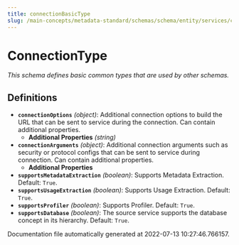 ```yaml
---
title: connectionBasicType
slug: /main-concepts/metadata-standard/schemas/schema/entity/services/connections
---
```


# ConnectionType

*This schema defines basic common types that are used by other schemas.*

## Definitions

- **`connectionOptions`** *(object)*: Additional connection options to build the URL that can be sent to service during the connection. Can contain additional properties.
  - **Additional Properties** *(string)*
- **`connectionArguments`** *(object)*: Additional connection arguments such as security or protocol configs that can be sent to service during connection. Can contain additional properties.
  - **Additional Properties**
- **`supportsMetadataExtraction`** *(boolean)*: Supports Metadata Extraction. Default: `True`.
- **`supportsUsageExtraction`** *(boolean)*: Supports Usage Extraction. Default: `True`.
- **`supportsProfiler`** *(boolean)*: Supports Profiler. Default: `True`.
- **`supportsDatabase`** *(boolean)*: The source service supports the database concept in its hierarchy. Default: `True`.


Documentation file automatically generated at 2022-07-13 10:27:46.766157.
